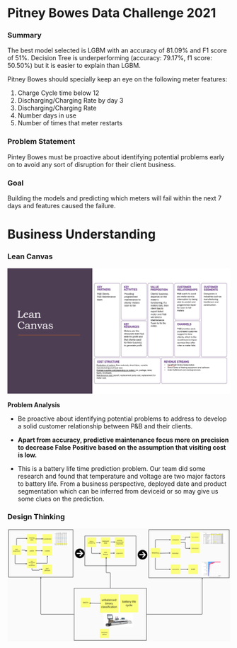 # Pitney Bowes Data Challenge 2021

### Summary
The best model selected is LGBM with an accuracy of 81.09% and F1 score of 51%. Decision Tree is underperforming (accuracy: 79.17%, f1 score: 50.50%) but it is easier to explain than LGBM.

Pitney Bowes should specially keep an eye on the following meter features:

1. Charge Cycle time below 12
2. Discharging/Charging Rate by day 3
3. Discharging/Charging Rate
4. Number days in use
5. Number of times that meter restarts

### Problem Statement
Pintey Bowes must be proactive about identifying potential problems early on to avoid any sort of disruption for their client business.
### Goal
Building the models and predicting which meters will fail within the next 7 days and features caused the failure.

# Business Understanding
### Lean Canvas
![Alt text](https://github.com/jinote/pitney_bowes_data_science_project/blob/main/lean-canvas.png)

**Problem Analysis**
- Be proactive about identifying potential problems to address to develop a solid customer relationship between P&B and their clients.

- **Apart from accuracy, predictive maintenance focus more on precision to decrease False Positive based on the assumption that visiting cost is low.**
- This is a battery life time prediction problem. Our team did some research and found that temperature and voltage are two major factors to battery life. From a business perspective, deployed date and product segmentation which can be inferred from deviceid or so may give us some clues on the prediction.


### Design Thinking
![Alt text](https://github.com/jinote/pitney_bowes_data_science_project/blob/main/design-thinking.png)

